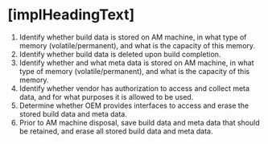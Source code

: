 # [implHeadingText]

1. Identify whether build data is stored on AM machine, in what type of memory (volatile/permanent), and what is the capacity of this memory.
2. Identify whether build data is deleted upon build completion.
3. Identify whether and what meta data is stored on AM machine, in what type of memory (volatile/permanent), and what is the capacity of this memory.
4. Identify whether vendor has authorization to access and collect meta data, and for what purposes it is allowed to be used.
5. Determine whether OEM provides interfaces to access and erase the stored build data and meta data.
6. Prior to AM machine disposal, save build data and meta data that should be retained, and erase all stored build data and meta data.
